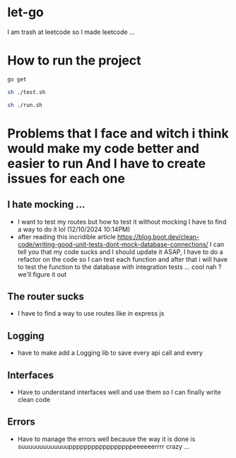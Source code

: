 # let-go
I am trash at leetcode so I made leetcode ...

# How to run the project 
```bash
go get
```

```bash
sh ./test.sh
```

```bash
sh ./run.sh
```

# Problems that I face and witch i think would make my code better and easier to run And I have to create issues for each one

## I hate mocking ... 
- I want to test my routes but how to test it without mocking I have to find a way to do it lol (12/10/2024 10:14PM)
- after reading this incridible article https://blog.boot.dev/clean-code/writing-good-unit-tests-dont-mock-database-connections/ I can tell you that my code sucks and I should update it ASAP, I have to do a refactor on the code so I can test each function and after that i will have to test the function to the database with integration tests ... cool nah ? we'll figure it out 

## The router sucks
- I have to find a way to use routes like in express js

## Logging 
- have to make add a Logging lib to save every api call and every

## Interfaces
- Have to understand interfaces well and use them so I can finally write clean code

## Errors
- Have to manage the errors well because the way it is done is suuuuuuuuuuuuupppppppppppppppppeeeeeerrrr crazy ...
